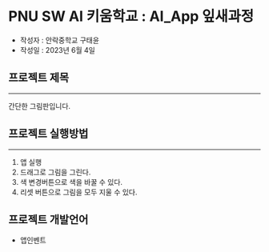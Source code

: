 # PNU SW AI 키움학교 : AI_App 잎새과정 
+ 작성자 : 안락중학교 구태윤
+ 작성일 : 2023년 6월 4일

## 프로젝트 제목
---
간단한 그림판입니다.

## 프로젝트 실행방법
---
1. 앱 실행
2. 드래그로 그림을 그린다.
3. 색 변경버튼으로 색을 바꿀 수 있다.
4. 리셋 버튼으로 그림을 모두 지울 수 있다.


## 프로젝트 개발언어
+ 앱인벤트

